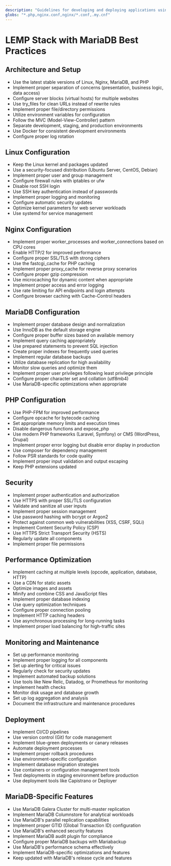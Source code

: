 ```yaml
---
description: "Guidelines for developing and deploying applications using the Linux, Nginx, MariaDB, PHP stack"
globs: "*.php,nginx.conf,nginx/*.conf,.my.cnf"
---
```


# LEMP Stack with MariaDB Best Practices

## Architecture and Setup

- Use the latest stable versions of Linux, Nginx, MariaDB, and PHP
- Implement proper separation of concerns (presentation, business logic, data access)
- Configure server blocks (virtual hosts) for multiple websites
- Use try_files for clean URLs instead of rewrite rules
- Implement proper file/directory permissions
- Utilize environment variables for configuration
- Follow the MVC (Model-View-Controller) pattern
- Separate development, staging, and production environments
- Use Docker for consistent development environments
- Configure proper log rotation

## Linux Configuration

- Keep the Linux kernel and packages updated
- Use a security-focused distribution (Ubuntu Server, CentOS, Debian)
- Implement proper user and group management
- Configure firewall rules with iptables or ufw
- Disable root SSH login
- Use SSH key authentication instead of passwords
- Implement proper logging and monitoring
- Configure automatic security updates
- Optimize kernel parameters for web server workloads
- Use systemd for service management

## Nginx Configuration

- Implement proper worker_processes and worker_connections based on CPU cores
- Enable HTTP/2 for improved performance
- Configure proper SSL/TLS with strong ciphers
- Use the fastcgi_cache for PHP caching
- Implement proper proxy_cache for reverse proxy scenarios
- Configure proper gzip compression
- Use microcaching for dynamic content when appropriate
- Implement proper access and error logging
- Use rate limiting for API endpoints and login attempts
- Configure browser caching with Cache-Control headers

## MariaDB Configuration

- Implement proper database design and normalization
- Use InnoDB as the default storage engine
- Configure proper buffer sizes based on available memory
- Implement query caching appropriately
- Use prepared statements to prevent SQL injection
- Create proper indexes for frequently used queries
- Implement regular database backups
- Utilize database replication for high availability
- Monitor slow queries and optimize them
- Implement proper user privileges following least privilege principle
- Configure proper character set and collation (utf8mb4)
- Use MariaDB-specific optimizations when appropriate

## PHP Configuration

- Use PHP-FPM for improved performance
- Configure opcache for bytecode caching
- Set appropriate memory limits and execution times
- Disable dangerous functions and expose_php
- Use modern PHP frameworks (Laravel, Symfony) or CMS (WordPress, Drupal)
- Implement proper error logging but disable error display in production
- Use composer for dependency management
- Follow PSR standards for code quality
- Implement proper input validation and output escaping
- Keep PHP extensions updated

## Security

- Implement proper authentication and authorization
- Use HTTPS with proper SSL/TLS configuration
- Validate and sanitize all user inputs
- Implement proper session management
- Use password hashing with bcrypt or Argon2
- Protect against common web vulnerabilities (XSS, CSRF, SQLi)
- Implement Content Security Policy (CSP)
- Use HTTPS Strict Transport Security (HSTS)
- Regularly update all components
- Implement proper file permissions

## Performance Optimization

- Implement caching at multiple levels (opcode, application, database, HTTP)
- Use a CDN for static assets
- Optimize images and assets
- Minify and combine CSS and JavaScript files
- Implement proper database indexing
- Use query optimization techniques
- Configure proper connection pooling
- Implement HTTP caching headers
- Use asynchronous processing for long-running tasks
- Implement proper load balancing for high-traffic sites

## Monitoring and Maintenance

- Set up performance monitoring
- Implement proper logging for all components
- Set up alerting for critical issues
- Regularly check for security updates
- Implement automated backup solutions
- Use tools like New Relic, Datadog, or Prometheus for monitoring
- Implement health checks
- Monitor disk usage and database growth
- Set up log aggregation and analysis
- Document the infrastructure and maintenance procedures

## Deployment

- Implement CI/CD pipelines
- Use version control (Git) for code management
- Implement blue-green deployments or canary releases
- Automate deployment processes
- Implement proper rollback procedures
- Use environment-specific configuration
- Implement database migration strategies
- Use containers or configuration management tools
- Test deployments in staging environment before production
- Use deployment tools like Capistrano or Deployer

## MariaDB-Specific Features

- Use MariaDB Galera Cluster for multi-master replication
- Implement MariaDB Columnstore for analytical workloads
- Use MariaDB's parallel replication capabilities
- Implement proper GTID (Global Transaction ID) configuration
- Use MariaDB's enhanced security features
- Implement MariaDB audit plugin for compliance
- Configure proper MariaDB backups with Mariabackup
- Use MariaDB's performance schema effectively
- Implement MariaDB-specific optimizations and features
- Keep updated with MariaDB's release cycle and features